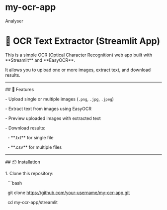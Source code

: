 # my-ocr-app

Analyser

# 📸 OCR Text Extractor (Streamlit App)



This is a simple OCR (Optical Character Recognition) web app built with \*\*Streamlit\*\* and \*\*EasyOCR\*\*.  

It allows you to upload one or more images, extract text, and download results.



---



\## 🚀 Features

\- Upload single or multiple images (`.png`, `.jpg`, `.jpeg`)

\- Extract text from images using EasyOCR

\- Preview uploaded images with extracted text

\- Download results:

&nbsp; - \*\*.txt\*\* for single file

&nbsp; - \*\*.csv\*\* for multiple files



---



\## 📦 Installation



1\. Clone this repository:

&nbsp;  ```bash

&nbsp;  git clone https://github.com/your-username/my-ocr-app.git

&nbsp;  cd my-ocr-app/streamlit



